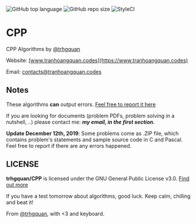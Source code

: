 ![GitHub top language](https://img.shields.io/github/languages/top/trhgquan/CPP?style=flat-square)
![GitHub repo size](https://img.shields.io/github/repo-size/trhgquan/CPP?style=flat-square)
![StyleCI](https://github.styleci.io/repos/152881722/shield)

# CPP
CPP Algorithms by [@trhgquan](https://github.com/trhgquan)

Website: [www.tranhoangquan.codes](https://www.tranhoangquan.codes)

Email: contacts@tranhoangquan.codes

## Notes
These algorithms __can__ output errors. [Feel free to report it here](https://github.com/trhgquan/CPP/issues)

If you are looking for documents (problem PDFs, problem solving in a nutshell, ..) please contact me: __*my email, in the first section.*__

__Update December 12th, 2019__: Some problems come as .ZIP file, which contains problem's statements and sample source code in C and Pascal. Feel free to report if there are any errors happened.

## LICENSE
__trhgquan/CPP__ is licensed under the GNU General Public License v3.0.
[Find out more](https://github.com/trhgquan/CPP/blob/master/LICENSE)

If you have a test tomorrow about algorithms, good luck. Keep calm, chilling and beat it!

From [@trhgquan](https://github.com/trhgquan), with <3 and keyboard.
